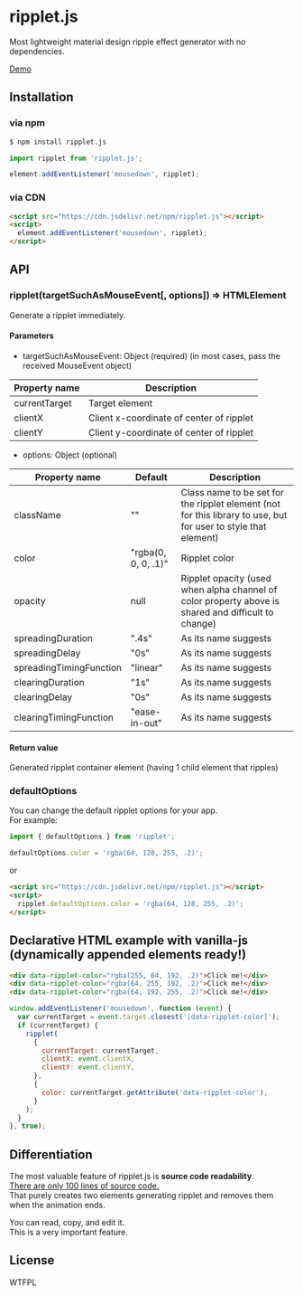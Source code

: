 # ripplet.js

Most lightweight material design ripple effect generator with no dependencies.

[Demo](https://luncheon.github.io/ripplet.js/demo/)  


## Installation

### via npm

```bash
$ npm install ripplet.js
```

```javascript
import ripplet from 'ripplet.js';

element.addEventListener('mousedown', ripplet);
```

### via CDN

```html
<script src="https://cdn.jsdelivr.net/npm/ripplet.js"></script>
<script>
  element.addEventListener('mousedown', ripplet);
</script>
```


## API

### ripplet(targetSuchAsMouseEvent[, options]) => HTMLElement

Generate a ripplet immediately.  

#### Parameters

* targetSuchAsMouseEvent: Object (required) (in most cases, pass the received MouseEvent object)

| Property name           | Description                              |
| ----------------------- | ---------------------------------------- |
| currentTarget           | Target element                           |
| clientX                 | Client x-coordinate of center of ripplet |
| clientY                 | Client y-coordinate of center of ripplet |

* options: Object (optional)

| Property name           | Default             | Description           |
| ----------------------- | ------------------- | --------------------- |
| className               | ""                  | Class name to be set for the ripplet element (not for this library to use, but for user to style that element) |
| color                   | "rgba(0, 0, 0, .1)" | Ripplet color         |
| opacity                 | null                | Ripplet opacity (used when alpha channel of color property above is shared and difficult to change) |
| spreadingDuration       | ".4s"               | As its name suggests  |
| spreadingDelay          | "0s"                | As its name suggests  |
| spreadingTimingFunction | "linear"            | As its name suggests  |
| clearingDuration        | "1s"                | As its name suggests  |
| clearingDelay           | "0s"                | As its name suggests  |
| clearingTimingFunction  | "ease-in-out"       | As its name suggests  |

#### Return value

Generated ripplet container element (having 1 child element that ripples)


### defaultOptions

You can change the default ripplet options for your app.  
For example:

```javascript
import { defaultOptions } from 'ripplet';

defaultOptions.color = 'rgba(64, 128, 255, .2)';
```

or

```html
<script src="https://cdn.jsdelivr.net/npm/ripplet.js"></script>
<script>
  ripplet.defaultOptions.color = 'rgba(64, 128, 255, .2)';
</script>
```


## Declarative HTML example with vanilla-js (dynamically appended elements ready!)

```html
<div data-ripplet-color="rgba(255, 64, 192, .2)">Click me!</div>
<div data-ripplet-color="rgba(64, 255, 192, .2)">Click me!</div>
<div data-ripplet-color="rgba(64, 192, 255, .2)">Click me!</div>
```

```javascript
window.addEventListener('mousedown', function (event) {
  var currentTarget = event.target.closest('[data-ripplet-color]');
  if (currentTarget) {
    ripplet(
      {
        currentTarget: currentTarget,
        clientX: event.clientX,
        clientY: event.clientY,
      },
      {
        color: currentTarget.getAttribute('data-ripplet-color'),
      }
    );
  }
}, true);
```


## Differentiation

The most valuable feature of ripplet.js is **source code readability**.  
[There are only 100 lines of source code.](https://github.com/luncheon/ripplet.js/blob/master/src/index.ts)  
That purely creates two elements generating ripplet and removes them when the animation ends.

You can read, copy, and edit it.  
This is a very important feature.


## License

WTFPL
